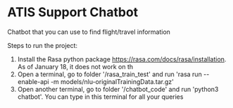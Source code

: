 # ATIS Support Chatbot

Chatbot that you can use to find flight/travel information

Steps to run the project:

1. Install the Rasa python package https://rasa.com/docs/rasa/installation. As of January 18, it does not work on th
2. Open a terminal, go to folder '/rasa_train_test' and run 'rasa run --enable-api -m models/nlu-originalTrainingData.tar.gz'
3. Open another terminal, go to folder '/chatbot_code' and run 'python3 chatbot'. You can type in this terminal for all your queries
